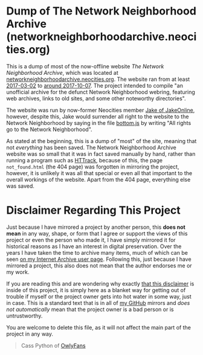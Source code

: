 # Dump of The Network Neighborhood Archive (networkneighborhoodarchive.neocities.org)
This is a dump of most of the now-offline website _The Network Neighborhood Archive_, which was located at [networkneighborhoodarchive.neocities.org](https://networkneighborhoodarchive.neocities.org). The website ran from at least [2017-03-02](https://web.archive.org/web/20170302135850/https://networkneighborhoodarchive.neocities.org/) to [around 2017-10-07](https://owlman.neocities.org/junk/networkneighborhoodarchive/). The project intended to compile "an unofficial archive for the defunct Network Neighborhood webring, featuring web archives, links to old sites, and some other noteworthy directories".

The website was run by now-former Neocities member [Jake of JakeOnline](https://web.archive.org/web/20180519151321/https://jakeonline.neocities.org), however, despite this, Jake would surrender all right to the website to the Network Neighborhood by saying in the file [bottom.js](bottom.js) by writing "All rights go to the Network Neighborhood".

As stated at the beginning, this is a dump of "most" of the site, meaning that not _everything_ has been saved. The Network Neighborhood Archive website was so small that it was in fact saved manually by hand, rather than running a program such as [HTTrack](http://www.httrack.com/), because of this, the page `not_found.html` (the 404 page) was forgotten in mirroring the project, however, it is unlikely it was all that special or even all that important to the overall workings of the website. Apart from the 404 page, everything else was saved.

# Disclaimer Regarding This Project
Just because I have mirrored a project by another person, this **does not mean** in any way, shape, or form that I agree or support the views of this project or even the person who made it, I have simply mirrored it for historical reasons as I have an interest in digital preservation. Over the years I have taken the time to archive many items, much of which can be seen [on my Internet Archive user page](https://archive.org/details/@14jammar). Following this, just because I have mirrored a project, this also does not mean that the author endorses me or my work.

If you are reading this and are wondering why exactly [that this disclaimer](https://github.com/DynTylluan/disclaimer) is inside of this project, it is simply here as a blanket way for getting out of trouble if myself or the project owner gets into hot water in some way, just in case. This is a standard text that is in all of [my GitHub](https://github.com/DynTylluan) mirrors and _does not automatically_ mean that the project owner is a bad person or is untrustworthy.

You are welcome to delete this file, as it will not affect the main part of the project in any way.

> Cass Python of [OwlyFans](https://owly.fans)
